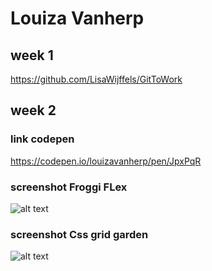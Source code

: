 # Louiza Vanherp
## week 1
https://github.com/LisaWijffels/GitToWork


## week 2

### link codepen 
https://codepen.io/louizavanherp/pen/JpxPqR
### screenshot Froggi FLex 
![alt text](https://i.imgur.com/P0TDRfy.png)

### screenshot Css grid garden 
![alt text](https://i.imgur.com/7mmMsRF.png)

